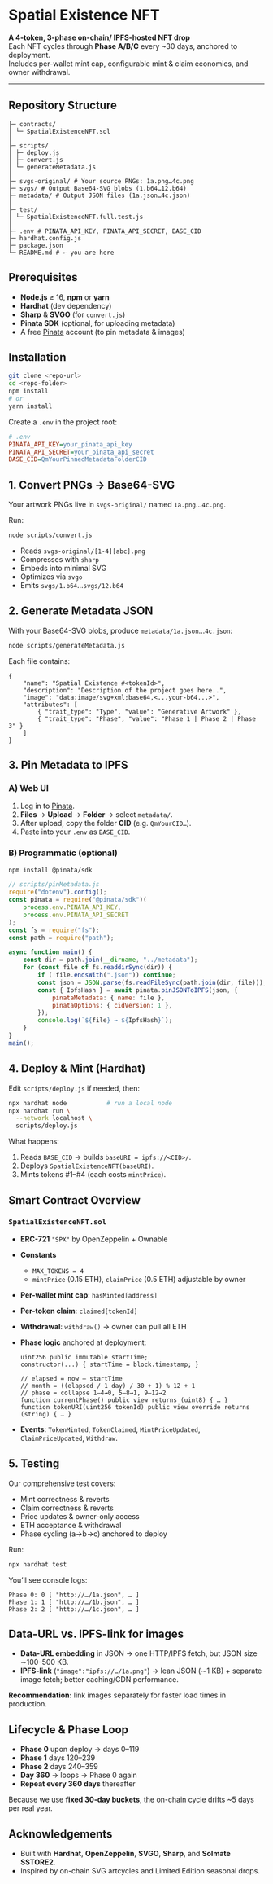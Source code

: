 # Spatial Existence NFT

**A 4-token, 3-phase on-chain/ IPFS-hosted NFT drop**  
Each NFT cycles through **Phase A/B/C** every ~30 days, anchored to deployment.  
Includes per-wallet mint cap, configurable mint & claim economics, and owner withdrawal.

---

## Repository Structure

```
├─ contracts/
│ └─ SpatialExistenceNFT.sol
│
├─ scripts/
│ ├─ deploy.js
│ ├─ convert.js
│ └─ generateMetadata.js
│
├─ svgs-original/ # Your source PNGs: 1a.png…4c.png
├─ svgs/ # Output Base64-SVG blobs (1.b64…12.b64)
├─ metadata/ # Output JSON files (1a.json…4c.json)
│
├─ test/
│ └─ SpatialExistenceNFT.full.test.js
│
├─ .env # PINATA_API_KEY, PINATA_API_SECRET, BASE_CID
├─ hardhat.config.js
├─ package.json
└─ README.md # ← you are here

```

## Prerequisites

- **Node.js** ≥ 16, **npm** or **yarn**
- **Hardhat** (dev dependency)
- **Sharp** & **SVGO** (for `convert.js`)
- **Pinata SDK** (optional, for uploading metadata)
- A free [Pinata](https://pinata.cloud) account (to pin metadata & images)

## Installation

```bash
git clone <repo-url>
cd <repo-folder>
npm install
# or
yarn install
```

Create a `.env` in the project root:

```ini
# .env
PINATA_API_KEY=your_pinata_api_key
PINATA_API_SECRET=your_pinata_api_secret
BASE_CID=QmYourPinnedMetadataFolderCID
```

## 1. Convert PNGs → Base64-SVG

Your artwork PNGs live in `svgs-original/` named `1a.png`…`4c.png`.

Run:

```bash
node scripts/convert.js
```

- Reads `svgs-original/[1-4][abc].png`
- Compresses with `sharp`
- Embeds into minimal SVG
- Optimizes via `svgo`
- Emits `svgs/1.b64`…`svgs/12.b64`

## 2. Generate Metadata JSON

With your Base64-SVG blobs, produce `metadata/1a.json`…`4c.json`:

```bash
node scripts/generateMetadata.js
```

Each file contains:

```jsonc
{
	"name": "Spatial Existence #<tokenId>",
	"description": "Description of the project goes here..",
	"image": "data:image/svg+xml;base64,<...your-b64...>",
	"attributes": [
		{ "trait_type": "Type", "value": "Generative Artwork" },
		{ "trait_type": "Phase", "value": "Phase 1 | Phase 2 | Phase 3" }
	]
}
```

## 3. Pin Metadata to IPFS

### A) Web UI

1. Log in to [Pinata](https://pinata.cloud).
2. **Files** → **Upload** → **Folder** → select `metadata/`.
3. After upload, copy the folder **CID** (e.g. `QmYourCID…`).
4. Paste into your `.env` as `BASE_CID`.

### B) Programmatic (optional)

```bash
npm install @pinata/sdk
```

```js
// scripts/pinMetadata.js
require("dotenv").config();
const pinata = require("@pinata/sdk")(
	process.env.PINATA_API_KEY,
	process.env.PINATA_API_SECRET
);
const fs = require("fs");
const path = require("path");

async function main() {
	const dir = path.join(__dirname, "../metadata");
	for (const file of fs.readdirSync(dir)) {
		if (!file.endsWith(".json")) continue;
		const json = JSON.parse(fs.readFileSync(path.join(dir, file)));
		const { IpfsHash } = await pinata.pinJSONToIPFS(json, {
			pinataMetadata: { name: file },
			pinataOptions: { cidVersion: 1 },
		});
		console.log(`${file} → ${IpfsHash}`);
	}
}
main();
```

## 4. Deploy & Mint (Hardhat)

Edit `scripts/deploy.js` if needed, then:

```bash
npx hardhat node           # run a local node
npx hardhat run \
  --network localhost \
  scripts/deploy.js
```

What happens:

1. Reads `BASE_CID` → builds `baseURI = ipfs://<CID>/`.
2. Deploys `SpatialExistenceNFT(baseURI)`.
3. Mints tokens #1–#4 (each costs `mintPrice`).

## Smart Contract Overview

### `SpatialExistenceNFT.sol`

- **ERC-721** `"SPX"` by OpenZeppelin + Ownable
- **Constants**

  - `MAX_TOKENS = 4`
  - `mintPrice` (0.15 ETH), `claimPrice` (0.5 ETH) adjustable by owner

- **Per-wallet mint cap**: `hasMinted[address]`
- **Per-token claim**: `claimed[tokenId]`
- **Withdrawal**: `withdraw()` → owner can pull all ETH
- **Phase logic** anchored at deployment:

  ```solidity
  uint256 public immutable startTime;
  constructor(...) { startTime = block.timestamp; }

  // elapsed = now – startTime
  // month = ((elapsed / 1 day) / 30 + 1) % 12 + 1
  // phase = collapse 1–4→0, 5–8→1, 9–12→2
  function currentPhase() public view returns (uint8) { … }
  function tokenURI(uint256 tokenId) public view override returns (string) { … }
  ```

- **Events**: `TokenMinted`, `TokenClaimed`, `MintPriceUpdated`, `ClaimPriceUpdated`, `Withdraw`.

## 5. Testing

Our comprehensive test covers:

- Mint correctness & reverts
- Claim correctness & reverts
- Price updates & owner-only access
- ETH acceptance & withdrawal
- Phase cycling (a→b→c) anchored to deploy

Run:

```bash
npx hardhat test
```

You’ll see console logs:

```
Phase 0: 0 [ "http://…/1a.json", … ]
Phase 1: 1 [ "http://…/1b.json", … ]
Phase 2: 2 [ "http://…/1c.json", … ]
```

## Data-URL vs. IPFS-link for images

- **Data-URL embedding** in JSON → one HTTP/IPFS fetch, but JSON size ∼100–500 KB.
- **IPFS-link** (`"image":"ipfs://…/1a.png"`) → lean JSON (∼1 KB) + separate image fetch; better caching/CDN performance.

**Recommendation:** link images separately for faster load times in production.

## Lifecycle & Phase Loop

- **Phase 0** upon deploy → days 0–119
- **Phase 1** days 120–239
- **Phase 2** days 240–359
- **Day 360** → loops → Phase 0 again
- **Repeat every 360 days** thereafter

Because we use **fixed 30-day buckets**, the on-chain cycle drifts \~5 days per real year.

## Acknowledgements

- Built with **Hardhat**, **OpenZeppelin**, **SVGO**, **Sharp**, and **Solmate SSTORE2**.
- Inspired by on-chain SVG artcycles and Limited Edition seasonal drops.
